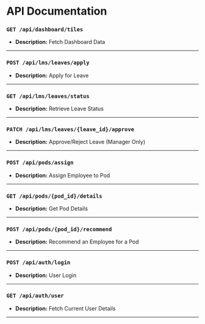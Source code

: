 # API Documentation

### `GET /api/dashboard/tiles`
- **Description:** Fetch Dashboard Data

---
### `POST /api/lms/leaves/apply`
- **Description:** Apply for Leave

---
### `GET /api/lms/leaves/status`
- **Description:** Retrieve Leave Status

---
### `PATCH /api/lms/leaves/{leave_id}/approve`
- **Description:** Approve/Reject Leave (Manager Only)

---
### `POST /api/pods/assign`
- **Description:** Assign Employee to Pod

---
### `GET /api/pods/{pod_id}/details`
- **Description:** Get Pod Details

---
### `POST /api/pods/{pod_id}/recommend`
- **Description:** Recommend an Employee for a Pod

---
### `POST /api/auth/login`
- **Description:** User Login

---
### `GET /api/auth/user`
- **Description:** Fetch Current User Details

---
